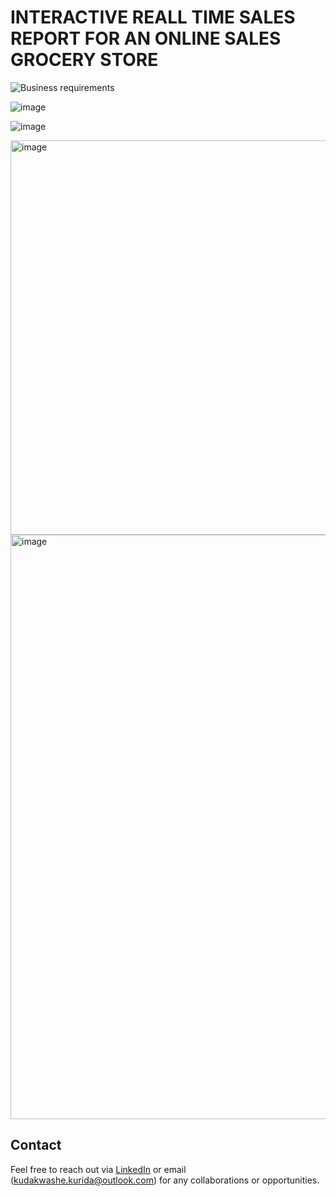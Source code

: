 # INTERACTIVE REALL TIME SALES REPORT FOR AN ONLINE SALES GROCERY STORE


![Business requirements](https://github.com/user-attachments/assets/3cfd5108-77fe-4eff-adec-69b8f951efab)

![image](https://github.com/user-attachments/assets/aa21f701-9f0f-4c61-afd9-4b9ede0b205a)

![image](https://github.com/user-attachments/assets/975efb49-e663-4e5e-a6df-38cc103b5122)

<img width="631" alt="image" src="https://github.com/user-attachments/assets/b72d7fea-806a-496d-baad-ea80e46f6e6a" />

<img width="935" alt="image" src="https://github.com/user-attachments/assets/511192b4-1dfd-4519-83dc-d5c9243a6357" />

## Contact
Feel free to reach out via [LinkedIn](https://www.linkedin.com/in/kudakwashe-kurida-32870714a/) or email (kudakwashe.kurida@outlook.com) for any collaborations or opportunities.



 
